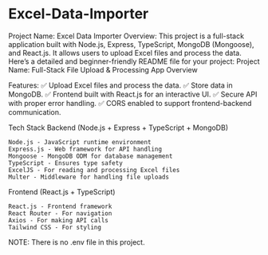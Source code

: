 # Excel-Data-Importer
Project Name: Excel Data Importer
Overview:
This project is a full-stack application built with Node.js, Express, TypeScript, MongoDB (Mongoose), and React.js.
It allows users to upload Excel files and process the data.
Here’s a detailed and beginner-friendly README file for your project:
Project Name: Full-Stack File Upload & Processing App
Overview

Features:
✅ Upload Excel files and process the data.
✅ Store data in MongoDB.
✅ Frontend built with React.js for an interactive UI.
✅ Secure API with proper error handling.
✅ CORS enabled to support frontend-backend communication.


Tech Stack
Backend (Node.js + Express + TypeScript + MongoDB)

    Node.js - JavaScript runtime environment
    Express.js - Web framework for API handling
    Mongoose - MongoDB ODM for database management
    TypeScript - Ensures type safety
    ExcelJS - For reading and processing Excel files
    Multer - Middleware for handling file uploads

Frontend (React.js + TypeScript)

    React.js - Frontend framework
    React Router - For navigation
    Axios - For making API calls
    Tailwind CSS - For styling
NOTE: There is no .env file in this project.
